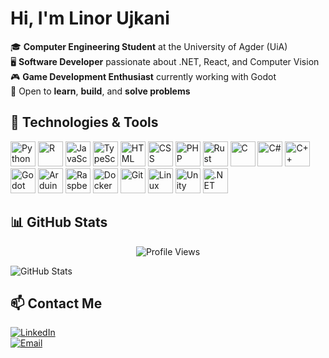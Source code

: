 # Hi, I'm Linor Ujkani

🎓 **Computer Engineering Student** at the University of Agder (UiA)  
🖥️ **Software Developer** passionate about .NET, React, and Computer Vision  
🎮 **Game Development Enthusiast** currently working with Godot  
🚀 Open to **learn**, **build**, and **solve problems**  

## 🔧 Technologies & Tools  
<p align="left">
  <img src="https://cdn.jsdelivr.net/gh/devicons/devicon/icons/python/python-original.svg" height="40" alt="Python"/>
  <img src="https://cdn.jsdelivr.net/gh/devicons/devicon/icons/r/r-original.svg" height="40" alt="R"/>
  <img src="https://cdn.jsdelivr.net/gh/devicons/devicon/icons/javascript/javascript-original.svg" height="40" alt="JavaScript"/>
  <img src="https://cdn.jsdelivr.net/gh/devicons/devicon/icons/typescript/typescript-original.svg" height="40" alt="TypeScript"/>
  <img src="https://cdn.jsdelivr.net/gh/devicons/devicon/icons/html5/html5-original.svg" height="40" alt="HTML"/>
  <img src="https://cdn.jsdelivr.net/gh/devicons/devicon/icons/css3/css3-original.svg" height="40" alt="CSS"/>
  <img src="https://cdn.jsdelivr.net/gh/devicons/devicon/icons/php/php-original.svg" height="40" alt="PHP"/>
  <img src="https://cdn.jsdelivr.net/gh/devicons/devicon/icons/rust/rust-original.svg" height="40" alt="Rust"/>
  <img src="https://cdn.jsdelivr.net/gh/devicons/devicon/icons/c/c-original.svg" height="40" alt="C"/>
  <img src="https://cdn.jsdelivr.net/gh/devicons/devicon/icons/csharp/csharp-original.svg" height="40" alt="C#"/>
  <img src="https://cdn.jsdelivr.net/gh/devicons/devicon/icons/cplusplus/cplusplus-original.svg" height="40" alt="C++"/>
  <img src="https://cdn.jsdelivr.net/gh/devicons/devicon/icons/godot/godot-original.svg" height="40" alt="Godot"/>
  <img src="https://cdn.jsdelivr.net/gh/devicons/devicon/icons/arduino/arduino-original.svg" height="40" alt="Arduino"/>
  <img src="https://cdn.jsdelivr.net/gh/devicons/devicon/icons/raspberrypi/raspberrypi-original.svg" height="40" alt="Raspberry Pi"/>
  <img src="https://cdn.jsdelivr.net/gh/devicons/devicon/icons/docker/docker-original.svg" height="40" alt="Docker"/>
  <img src="https://cdn.jsdelivr.net/gh/devicons/devicon/icons/git/git-original.svg" height="40" alt="Git"/>
  <img src="https://cdn.jsdelivr.net/gh/devicons/devicon/icons/linux/linux-original.svg" height="40" alt="Linux"/>
  <img src="https://cdn.jsdelivr.net/gh/devicons/devicon/icons/unity/unity-original.svg" height="40" alt="Unity"/>
  <img src="https://cdn.jsdelivr.net/gh/devicons/devicon/icons/dot-net/dot-net-original.svg" height="40" alt=".NET"/>
</p>


## 📊 GitHub Stats  
<p align="center">
  <img src="https://komarev.com/ghpvc/?username=Limorinho&style=flat-square" alt="Profile Views"/>
</p>

<p align="left">
  <img src="https://github-readme-stats.vercel.app/api?username=Limorinho&show_icons=true&theme=radical" alt="GitHub Stats"/>
</p>

## 📫 Contact Me  
[![LinkedIn](https://img.shields.io/badge/LinkedIn-%230077B5.svg?style=flat&logo=linkedin&logoColor=white)](https://linkedin.com/in/Linor_ujkani)  
[![Email](https://img.shields.io/badge/Email-D14836?style=flat&logo=gmail&logoColor=white)](mailto:ujkanilinor@gmail.com)
